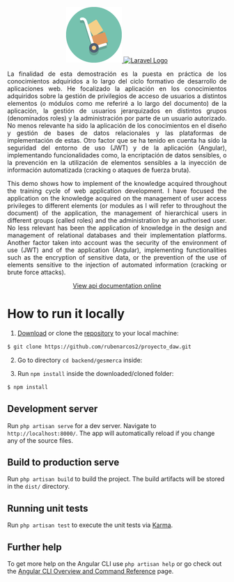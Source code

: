 <p align="center">
    <a href="https://vps.rarcos.com:10448/" target="_blank">
        <img src="../../frontend/gesmerca/src/assets/img/icons/gesmerca.png" alt="GesMerCa Logo">
    </a>
    <a href="https://laravel.com/" target="_blank">
        <img src="https://raw.githubusercontent.com/laravel/art/master/logo-lockup/5%20SVG/2%20CMYK/1%20Full%20Color/laravel-logolockup-cmyk-red.svg" width=200 alt="Laravel Logo">
    </a>
</p>

<p align="justify">La finalidad de esta demostración es la puesta en práctica de los conocimientos adquiridos a lo largo del ciclo formativo de desarrollo de aplicaciones web.
He focalizado la aplicación en los conocimientos adquiridos sobre la gestión de privilegios de acceso de usuarios a distintos elementos (o módulos como me referiré a lo largo del documento) de la aplicación, la gestión de usuarios jerarquizados en distintos grupos (denominados roles) y la administración por parte de un usuario autorizado. No menos relevante ha sido la aplicación de los conocimientos en el diseño y gestión de bases de datos relacionales y las plataformas de implementación de estas. Otro factor que se ha tenido en cuenta ha sido la seguridad del entorno de uso (JWT) y de la aplicación (Angular), implementando funcionalidades como, la encriptación de datos sensibles, o la prevención en la utilización de elementos sensibles a la inyección de información automatizada (cracking o ataques de fuerza bruta).</p>

<p align="justify">This demo shows how to implement of the knowledge acquired throughout the training cycle of web application development.
I have focused the application on the knowledge acquired on the management of user access privileges to different elements (or modules as I will refer to throughout the document) of the application, the management of hierarchical users in different groups (called roles) and the administration by an authorised user. No less relevant has been the application of knowledge in the design and management of relational databases and their implementation platforms. Another factor taken into account was the security of the environment of use (JWT) and of the application (Angular), implementing functionalities such as the encryption of sensitive data, or the prevention of the use of elements sensitive to the injection of automated information (cracking or brute force attacks).</p>

<p align="center"><a href="https://vps.rarcos.com:10447/" target="_blank">View api documentation online</a></p>

# How to run it locally

1. [Download](https://github.com/rubenarcos2/proyecto_daw/archive/refs/heads/main.zip) or clone the [repository](https://github.com/rubenarcos2/proyecto_daw.git) to your local machine:

```bash
$ git clone https://github.com/rubenarcos2/proyecto_daw.git
```

2. Go to directory `cd backend/gesmerca` inside:

3. Run `npm install` inside the downloaded/cloned folder:

```bash
$ npm install
```

## Development server

Run `php artisan serve` for a dev server. Navigate to `http://localhost:8000/`. The app will automatically reload if you change any of the source files.

## Build to production serve

Run `php artisan build` to build the project. The build artifacts will be stored in the `dist/` directory.

## Running unit tests

Run `php artisan test` to execute the unit tests via [Karma](https://karma-runner.github.io).

## Further help

To get more help on the Angular CLI use `php artisan help` or go check out the [Angular CLI Overview and Command Reference](https://angular.io/cli) page.
